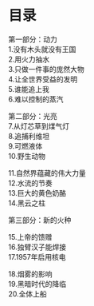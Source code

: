 # 目录
第一部分：动力   
1.没有木头就没有王国    
2.用火力抽水   
3.只做一件事的庞然大物   
4.让全世界受益的发明    
5.谁能追上我   
6.难以控制的蒸汽     

第二部分：光亮   
7.从灯芯草到煤气灯    
8.追捕利维坦    
9.可燃液体     
10.野生动物       

11.自然界蕴藏的伟大力量     
12.水流的节奏      
13.巨大的黄色奶酪    
14.黑云之柱     

第三部分：新的火种

15.上帝的馈赠     
16.独臂汉子能焊接     
17.1957年启用核电         

18.烟雾的影响          
19.黑暗时代的降临      
20.全体上船       
